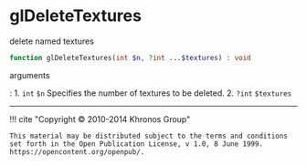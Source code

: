# glDeleteTextures
delete named textures

```php
function glDeleteTextures(int $n, ?int ...$textures) : void
```

arguments

:    1. `int` `$n` Specifies the number of textures to be deleted.
    2. `?int` `$textures` 

---
     

!!! cite "Copyright © 2010-2014 Khronos Group"

    This material may be distributed subject to the terms and conditions set forth in the Open Publication License, v 1.0, 8 June 1999. https://opencontent.org/openpub/.